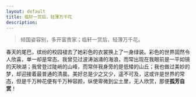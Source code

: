 ```yaml
---
layout: default
title: 临轩一赏后，轻薄万千花
description:
---
```


> 倾国姿容别，多开富贵家；临轩一赏后，轻薄万千花。

春天的尾巴，缤纷的校园褪去了她彩色的衣裳换上了一身绿装。彩色的世界固然令人欣喜，单一却是常态。我曾见过波涛汹涌的海浪，而常出现在我眼前是一平如镜的天映湖；我曾登过陡峭的山峰，而常伴我身旁的是低矮的山丘；我也做过美妙的梦，却迎接着最普通的清晨。美好总是少之又少，遥不可及，这或许是世界的常态，但是千万种花便有千万种容颜，纵使卑微到尘土里，无人欣赏，那便**孤芳自赏**！
